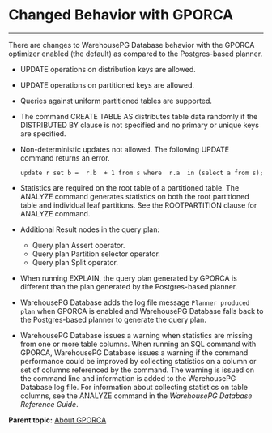 # Changed Behavior with GPORCA
---

There are changes to WarehousePG Database behavior with the GPORCA optimizer enabled \(the default\) as compared to the Postgres-based planner.

-   UPDATE operations on distribution keys are allowed.
-   UPDATE operations on partitioned keys are allowed.
-   Queries against uniform partitioned tables are supported.

-   The command CREATE TABLE AS distributes table data randomly if the DISTRIBUTED BY clause is not specified and no primary or unique keys are specified.
-   Non-deterministic updates not allowed. The following UPDATE command returns an error.

    ```
    update r set b =  r.b  + 1 from s where  r.a  in (select a from s);
    ```

-   Statistics are required on the root table of a partitioned table. The ANALYZE command generates statistics on both the root partitioned table and individual leaf partitions. See the ROOTPARTITION clause for ANALYZE command.
-   Additional Result nodes in the query plan:
    -   Query plan Assert operator.
    -   Query plan Partition selector operator.
    -   Query plan Split operator.
-   When running EXPLAIN, the query plan generated by GPORCA is different than the plan generated by the Postgres-based planner.
-   WarehousePG Database adds the log file message `Planner produced plan` when GPORCA is enabled and WarehousePG Database falls back to the Postgres-based planner to generate the query plan.
-   WarehousePG Database issues a warning when statistics are missing from one or more table columns. When running an SQL command with GPORCA, WarehousePG Database issues a warning if the command performance could be improved by collecting statistics on a column or set of columns referenced by the command. The warning is issued on the command line and information is added to the WarehousePG Database log file. For information about collecting statistics on table columns, see the ANALYZE command in the *WarehousePG Database Reference Guide*.

**Parent topic:** [About GPORCA](../../query/topics/query-piv-optimizer.html)

